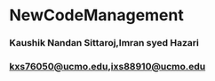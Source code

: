 # NewCodeManagement
### Kaushik Nandan Sittaroj,Imran syed Hazari
### kxs76050@ucmo.edu,ixs88910@ucmo.edu
